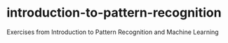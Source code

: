 # introduction-to-pattern-recognition
Exercises from Introduction to Pattern Recognition and Machine Learning
